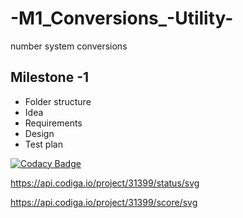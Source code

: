 # -M1_Conversions_-Utility-
number system conversions


## Milestone -1
* Folder structure
* Idea
* Requirements
* Design
* Test plan

[![Codacy Badge](https://app.codacy.com/project/badge/Grade/ffd42ecaa7e64f7cbd4dd29c51880652)](https://www.codacy.com/gh/vsshetter/M1_Conversions_-Utility-/dashboard?utm_source=github.com&amp;utm_medium=referral&amp;utm_content=vsshetter/M1_Conversions_-Utility-&amp;utm_campaign=Badge_Grade)



https://api.codiga.io/project/31399/status/svg


https://api.codiga.io/project/31399/score/svg
